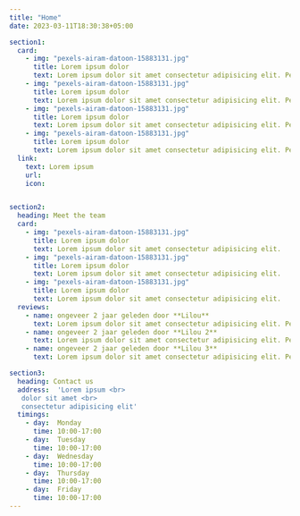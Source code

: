 ```yaml
---
title: "Home"
date: 2023-03-11T18:30:38+05:00

section1:
  card:
    - img: "pexels-airam-datoon-15883131.jpg"
      title: Lorem ipsum dolor
      text: Lorem ipsum dolor sit amet consectetur adipisicing elit. Perferendis voluptatibus eius, natus odit enim ratione a ab? Vel esse, nulla quas aut, maxime quae accusantium distinctio perferendis necessitatibus, obcaecati iusto!
    - img: "pexels-airam-datoon-15883131.jpg"
      title: Lorem ipsum dolor
      text: Lorem ipsum dolor sit amet consectetur adipisicing elit. Perferendis voluptatibus eius, natus odit enim ratione a ab? Vel esse, nulla quas aut, maxime quae accusantium distinctio perferendis necessitatibus, obcaecati iusto!
    - img: "pexels-airam-datoon-15883131.jpg"
      title: Lorem ipsum dolor
      text: Lorem ipsum dolor sit amet consectetur adipisicing elit. Perferendis voluptatibus eius, natus odit enim ratione a ab? Vel esse, nulla quas aut, maxime quae accusantium distinctio perferendis necessitatibus, obcaecati iusto!
    - img: "pexels-airam-datoon-15883131.jpg"
      title: Lorem ipsum dolor
      text: Lorem ipsum dolor sit amet consectetur adipisicing elit. Perferendis voluptatibus eius, natus odit enim ratione a ab? Vel esse, nulla quas aut, maxime quae accusantium distinctio perferendis necessitatibus, obcaecati iusto!
  link:
    text: Lorem ipsum
    url: 
    icon: 


section2:
  heading: Meet the team
  card:
    - img: "pexels-airam-datoon-15883131.jpg"
      title: Lorem ipsum dolor
      text: Lorem ipsum dolor sit amet consectetur adipisicing elit.
    - img: "pexels-airam-datoon-15883131.jpg"
      title: Lorem ipsum dolor
      text: Lorem ipsum dolor sit amet consectetur adipisicing elit.
    - img: "pexels-airam-datoon-15883131.jpg"
      title: Lorem ipsum dolor
      text: Lorem ipsum dolor sit amet consectetur adipisicing elit.
  reviews:
    - name: ongeveer 2 jaar geleden door **Lilou**
      text: Lorem ipsum dolor sit amet consectetur adipisicing elit. Perferendis voluptatibus eius, natus odit enim ratione a ab
    - name: ongeveer 2 jaar geleden door **Lilou 2**
      text: Lorem ipsum dolor sit amet consectetur adipisicing elit. Perferendis voluptatibus eius, natus odit enim ratione a ab
    - name: ongeveer 2 jaar geleden door **Lilou 3**
      text: Lorem ipsum dolor sit amet consectetur adipisicing elit. Perferendis voluptatibus eius, natus odit enim ratione a ab

section3:
  heading: Contact us
  address:  'Lorem ipsum <br>
   dolor sit amet <br>
   consectetur adipisicing elit'
  timings:
    - day:  Monday
      time: 10:00-17:00
    - day:  Tuesday
      time: 10:00-17:00
    - day:  Wednesday
      time: 10:00-17:00
    - day:  Thursday
      time: 10:00-17:00
    - day:  Friday
      time: 10:00-17:00
---
```

